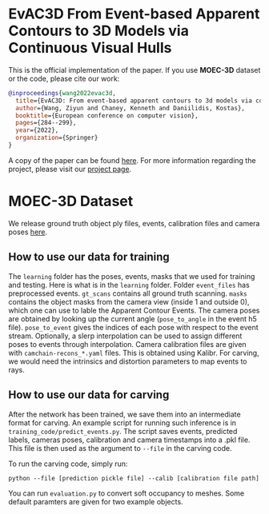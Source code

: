 # EvAC3D From Event-based Apparent Contours to 3D Models via Continuous Visual Hulls

This is the official implementation of the paper. If you use **MOEC-3D** dataset or the code, please cite our work:

```bibtex
@inproceedings{wang2022evac3d,
  title={EvAC3D: From event-based apparent contours to 3d models via continuous visual hulls},
  author={Wang, Ziyun and Chaney, Kenneth and Daniilidis, Kostas},
  booktitle={European conference on computer vision},
  pages={284--299},
  year={2022},
  organization={Springer}
}
```
A copy of the paper can be found [here](datasets/seg_hdf5.py). For more information regarding the project, please visit our [project page](https://www.cis.upenn.edu/~ziyunw/evac3d/).

# MOEC-3D Dataset
We release ground truth object ply files, events, calibration files and camera poses [here](https://drive.google.com/drive/u/1/folders/1frNjCATu2I2KAcvfPMHctmLVeGTP9nmg). 

## How to use our data for training

The `learning` folder has the poses, events, masks that we used for training and testing. Here is what is in the `learning` folder. Folder `event_files` has preprocessed events. `gt_scans` contains all ground truth scanning. `masks` contains the object masks from the camera view (inside 1 and outside 0), which one can use to lable the Apparent Contour Events. The camera poses are obtained by looking up the current angle (`pose_to_angle` in the event h5 file). `pose_to_event` gives the indices of each pose with respect to the event stream. Optionally, a slerp interpolation can be used to assign different poses to events through interpolation. Camera calibration files are given with `camchain-recons_*.yaml` files. This is obtained using Kalibr. For carving, we would need the intrinsics and distortion parameters to map events to rays.

## How to use our data for carving

After the network has been trained, we save them into an intermediate format for carving. An example script for running such inference is in `training_code/predict_events.py`. The script saves events, predicted labels, cameras poses, calibration and camera timestamps into a .pkl file. This file is then used as the argument to `--file` in the carving code.

To run the carving code, simply run:

`python --file [prediction pickle file] --calib [calibration file path]`

You can run `evaluation.py` to convert soft occupancy to meshes. Some default paramters are given for two example objects. 